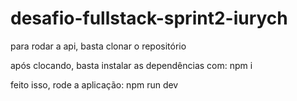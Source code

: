 # desafio-fullstack-sprint2-iurych

para rodar a api, basta clonar o repositório

após clocando, basta instalar as dependências com: npm i

feito isso, rode a aplicação: npm run dev
